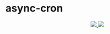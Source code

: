 # async-cron

<div align="center">
    <a href="https://crates.io/crates/async-cron">
    <img src="https://img.shields.io/crates/v/async-cron.svg">
    </a>
    <a href="https://docs.rs/async-cron">
    <img src="https://docs.rs/async-cron/badge.svg">
    </a>
</div>